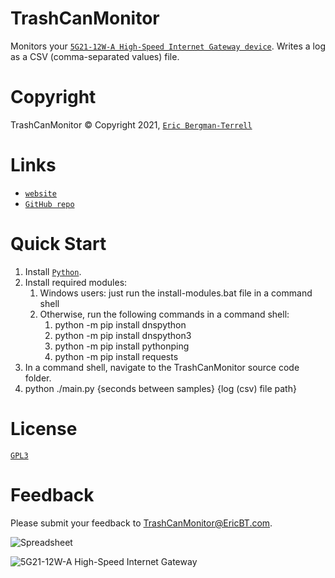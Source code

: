 # TrashCanMonitor

Monitors your [`5G21-12W-A High-Speed Internet Gateway device`](https://www.t-mobile.com/support/public-files/attachments/T-Mobile%20High-Speed%20Internet%20Gateway%20End%20User%20Guide.pdf). Writes a log as a CSV (comma-separated values) file.

# Copyright

TrashCanMonitor &#169; Copyright 2021, [`Eric Bergman-Terrell`](https://www.ericbt.com)

# Links

* [`website`](https://www.ericbt.com/)
* [`GitHub repo`](https://github.com/EricTerrell/TrashCanMonitor)

# Quick Start

1. Install [`Python`](https://www.python.org/).
1. Install required modules: 
   1. Windows users: just run the install-modules.bat file in a command shell
   1. Otherwise, run the following commands in a command shell:
       1. python -m pip install dnspython
       1. python -m pip install dnspython3
       1. python -m pip install pythonping
       1. python -m pip install requests
1. In a command shell, navigate to the TrashCanMonitor source code folder.
1. python ./main.py {seconds between samples} {log (csv) file path}

# License

[`GPL3`](https://www.gnu.org/licenses/gpl-3.0.en.html)

# Feedback

Please submit your feedback to TrashCanMonitor@EricBT.com.

![`Spreadsheet`](https://ericbt.com/uploaded_images/trashcanspreadsheet.png "Spreadsheet")

![`5G21-12W-A High-Speed Internet Gateway`](https://ericbt.com/uploaded_images/5G21-12W-A.jpg "5G21-12W-A")
